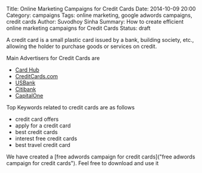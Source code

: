 Title: Online Marketing Campaigns for Credit Cards
Date: 2014-10-09 20:00
Category: campaigns
Tags: online marketing, google adwords campaigns, credit cards
Author: Suvodhoy Sinha
Summary: How to create efficient online marketing campaigns for Credit Cards
Status: draft

A credit card is a small plastic card issued by a bank, building society, etc., allowing the holder to purchase goods or services on credit.

Main Advertisers for Credit Cards are 

- [Card Hub](http://www.cardhub.com/ "Card Hub Credit Cards")
- [CreditCards.com](http://www.creditcards.com/ "CreditCards")
- [USBank](http://www.usbank.com/ "USBank Credit Cards")
- [Citibank](http://www.citibank.com/ "Citibank Credit Cards")
- [CapitalOne](http://capitalone.com/ "CapitalOne Credit Cards")

Top Keywords related to credit cards are as follows

- credit card offers
- apply for a credit card
- best credit cards
- interest free credit cards
- best travel credit card

We have created a [free adwords campaign for credit cards]("free adwords campaign for credit cards"). Feel free to download and use it


